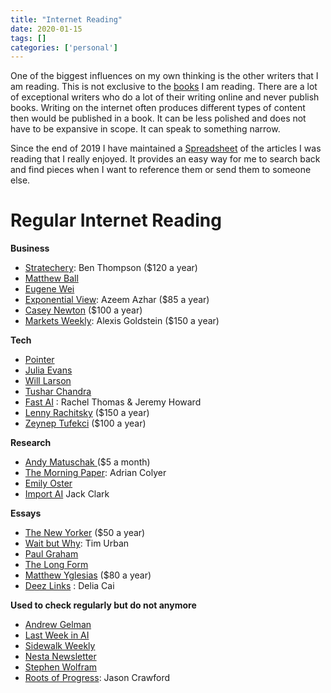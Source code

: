 ```yaml
---
title: "Internet Reading"
date: 2020-01-15
tags: []
categories: ['personal']
---
```


One of the biggest influences on my own thinking is the other writers that I am reading. This is not exclusive to the [books](/#/medium/book) I am reading. There are a lot of exceptional writers who do a lot of their writing online and never publish books. Writing on the internet often produces different types of content then would be published in a book. It can be less polished and does not have to be expansive in scope. It can speak to something narrow.


Since the end of 2019 I have maintained a [Spreadsheet](https://docs.google.com/spreadsheets/d/1LJM3EJrV8Gx8W0Hk-_i2BhHy1QEer_wZ91dlC22D7a8/edit?usp=sharing) of the articles I was reading that I really enjoyed. It provides an easy way for me to search back and find pieces when I want to reference them or send them to someone else.

Regular Internet Reading 
=========================

**Business**

* [Stratechery](https://stratechery.com/): Ben Thompson ($120 a year)
* [Matthew Ball](https://www.matthewball.vc/)
* [Eugene Wei](https://eugenewei.substack.com/)
* [Exponential View](https://www.exponentialview.co/): Azeem Azhar ($85 a year)
* [Casey Newton](https://www.platformer.news/) ($100 a year)
* [Markets Weekly](https://marketsweekly.ghost.io/): Alexis Goldstein ($150 a year)

**Tech**

* [Pointer](http://www.pointer.io/)
* [Julia Evans](https://jvns.ca/)
* [Will Larson](https://lethain.com/)
* [Tushar Chandra](https://tusharc.dev/)
* [Fast AI](https://www.fast.ai/) : Rachel Thomas & Jeremy Howard
* [Lenny Rachitsky](https://www.lennyrachitsky.com/) ($150 a year)
* [Zeynep Tufekci](https://zeynep.substack.com/) ($100 a year)

**Research**

* [Andy Matuschak ](https://andymatuschak.org/) ($5 a month)
* [The Morning Paper](https://blog.acolyer.org/): Adrian Colyer
* [Emily Oster](https://emilyoster.substack.com/)
* [Import AI](https://jack-clark.net/) Jack Clark


**Essays**

* [The New Yorker](https://www.newyorker.com/) ($50 a year)
* [Wait but Why](https://waitbutwhy.com/): Tim Urban
* [Paul Graham](http://paulgraham.com/index.html)
* [The Long Form](https://longform.org/)
* [Matthew Yglesias](https://www.slowboring.com/) ($80 a year)
* [Deez Links](https://deezlinks.substack.com/) : Delia Cai


**Used to check regularly but do not anymore**
* [Andrew Gelman](https://statmodeling.stat.columbia.edu/)
* [Last Week in AI](https://lastweekin.ai/)
* [Sidewalk Weekly](https://www.sidewalklabs.com/blog/the-sidewalk-weekly-newsletter-archive/)
* [Nesta Newsletter](https://www.nesta.org.uk/newsletter/)
* [Stephen Wolfram](https://writings.stephenwolfram.com/)
* [Roots of Progress](https://rootsofprogress.org/): Jason Crawford


